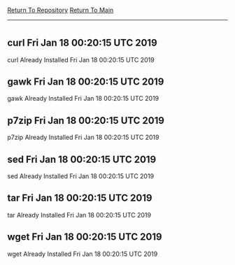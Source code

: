 [Return To Repository](https://github.com/deathbybandaid/piholeparser/)
[Return To Main](https://github.com/deathbybandaid/piholeparser/blob/master/RecentRunLogs/Mainlog.md)
____________________________________
# 
## curl Fri Jan 18 00:20:15 UTC 2019
curl Already Installed Fri Jan 18 00:20:15 UTC 2019
## gawk Fri Jan 18 00:20:15 UTC 2019
gawk Already Installed Fri Jan 18 00:20:15 UTC 2019
## p7zip Fri Jan 18 00:20:15 UTC 2019
p7zip Already Installed Fri Jan 18 00:20:15 UTC 2019
## sed Fri Jan 18 00:20:15 UTC 2019
sed Already Installed Fri Jan 18 00:20:15 UTC 2019
## tar Fri Jan 18 00:20:15 UTC 2019
tar Already Installed Fri Jan 18 00:20:15 UTC 2019
## wget Fri Jan 18 00:20:15 UTC 2019
wget Already Installed Fri Jan 18 00:20:15 UTC 2019

